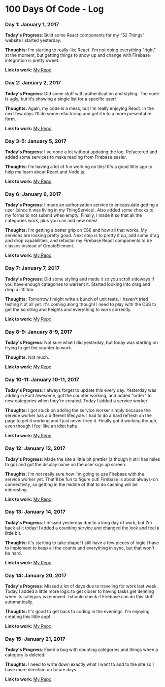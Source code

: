 # 100 Days Of Code - Log

### Day 1: January 1, 2017

**Today's Progress**: Built some React components for my "52 Things" website I started yesterday.

**Thoughts:** I'm starting to really like React. I'm not doing everything "right" at the moment, but getting things to show up and change with Firebase integration is pretty sweet.

**Link to work:** [My Repo](https://github.com/lanesawyer/52-things)

### Day 2: January 2, 2017

**Today's Progress**: Did some stuff with authentication and styling. The code is ugly, but it's showing a single list for a specific user!

**Thoughts:** Again, my code is a mess, but I'm really enjoying React. In the next few days I'll do some refactoring and get it into a more presentable form.

**Link to work:** [My Repo](https://github.com/lanesawyer/52-things)

### Day 3-5: January 5, 2017

**Today's Progress**: I've done a lot without updating the log. Refactored and added some services to make reading from Firebase easier.

**Thoughts:** I'm having a lot of fun working on this! It's a good little app to help me learn about React and Node.js.

**Link to work:** [My Repo](https://github.com/lanesawyer/52-things)

### Day 6: January 6, 2017

**Today's Progress**: I made an authorization service to encapsulate getting a user (since it was living in my ThingService). Also added some checks to my forms to not submit when empty. Finally, I made it so that all the categories work, plus you can add new ones!

**Thoughts:** I'm getting a better grip on ES6 and how all that works. My services are looking pretty good. Next step is to pretty it up, add some drag and drop capabilities, and refactor my Firebase React components to be classes instead of CreateElement.

**Link to work:** [My Repo](https://github.com/lanesawyer/52-things)

### Day 7: January 7, 2017

**Today's Progress**: Did some styling and made it so you scroll sideways if you have enough categories to warrent it. Started looking into drag and drop a littl too.

**Thoughts:** Tomorrow I might write a bunch of unit tests. I haven't tried testing it at all yet. It's coming along though! I need to play with the CSS to get the scrolling and heights and everything to work correctly.

**Link to work:** [My Repo](https://github.com/lanesawyer/52-things)

### Day 8-9: January 8-9, 2017

**Today's Progress**: Not sure what I did yesterday, but today was starting on trying to get the counter to work.

**Thoughts:** Not much.

**Link to work:** [My Repo](https://github.com/lanesawyer/52-things)

### Day 10-11: January 10-11, 2017

**Today's Progress**: I always forget to update this every day. Yesterday was adding in Font Awesome, got the counter working, and added "order" to new categories when they're created. Today I added a service worker!

**Thoughts:** I got stuck on adding the service worker simply because the service worker has a different lifecycle. I had to do a hard refresh on the page to get it working and I just never tried it. Finally got it working though, even though I feel like an idiot haha

**Link to work:** [My Repo](https://github.com/lanesawyer/52-things)

### Day 12: January 12, 2017

**Today's Progress**: Made the site a little bit prettier (although it still has miles to go) and got the display name on the user sign up screen.

**Thoughts:** I'm not really sure how I'm going to use Firebase with the service worker yet. That'll be fun to figure out! Firebase is about always-on connectivity, so getting in the middle of that to do caching will be interesting.

**Link to work:** [My Repo](https://github.com/lanesawyer/52-things)

### Day 13: January 14, 2017

**Today's Progress**: I missed yesterday due to a long day of work, but I'm back at it today! I added a counting service and changed the look and feel a little bit.

**Thoughts:** It's starting to take shape! I still have a few pieces of logic I have to implement to keep all the counts and everything in sync, but that won't be hard.

**Link to work:** [My Repo](https://github.com/lanesawyer/52-things)

### Day 14: January 20, 2017

**Today's Progress**: Missed a lot of days due to traveling for work last week. Today I added a little more logic to get closer to having tasks get deleting when its category is removed. I should check if Firebase can do this stuff automatically.

**Thoughts:** It's good to get back to coding in the evenings. I'm enjoying creating this little app!

**Link to work:** [My Repo](https://github.com/lanesawyer/52-things)

### Day 15: January 21, 2017

**Today's Progress**: Fixed a bug with counting categories and things when a category is deleted.

**Thoughts:** I need to write down exactly what I want to add to the site so I have more direction on future days.

**Link to work:** [My Repo](https://github.com/lanesawyer/52-things)
